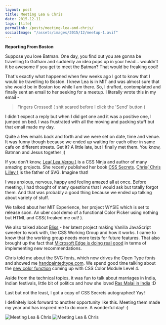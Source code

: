 ```yaml
---
layout: post
title: Meeting Lea & Chris
date: 2015-12-11
tags: [life]
permalink: /posts/meeting-lea-and-chris/
socialImage: "/assets/images/2015/12/meetup-1.avif"
---
```


**Reporting From Boston**

Suppose you love Batman. One day, you find out you are gonna be travelling to Gotham and suddenly an idea pops up in your head... wouldn't it be awesome if you get to meet the Batman? That would be freaking cool!

That's exactly what happened when few weeks ago I got to know that I would be travelling to Boston. I knew Lea is in MIT and was almost sure that she would be in Boston too while I am there. So, I drafted, contemplated and finally sent an email to her seeking for a meetup. I literally wrote this in my email -

> Fingers Crossed! ( shit scared before I click the 'Send' button )

I didn't expect a reply but when I did get one and it was a positive one, I jumped on bed. I was frustrated with all the moving and packing stuff but that email made my day.

Quite a few emails back and forth and we were set on date, time and venue. It was funny though because we ended up waiting for each other in same cafe on different streets. Get it? A little late, but I finally met them. You know, Batman and Jesus together ;)

If you don't know, [Lea( Lea Verou )](https://twitter.com/LeaVerou) is a CSS Ninja and author of many amazing projects. She recenly published her book [CSS Secrets](http://shop.oreilly.com/product/0636920031123.do). [Chris( Chris Lilley )](https://twitter.com/svgeesus) is the father of SVG. Imagine that!

I was anxious, nervous, happy and feeling amazed all at once. Before meeting, I had thought of many questions that I would ask but totally forgot them. And that was probably a good thing because we ended up talking about variety of stuff.

We talked about her MIT Experience, her project WYSIE which is set to release soon. An uber cool demo of a functional Color Picker using nothing but HTML and CSS( freaked me out! ).

We also talked about [Bliss](http://blissfuljs.com/) - her latest project making Vanilla JavaScript sweeter to work with, the CSS Working Group and how it works. I came to know that the working group needs more tests for future features. That also brought up the fact that [Microsoft Edge is doing real good](https://dev.windows.com/en-us/microsoft-edge/platform/status/) in terms of implementing new recommendations.

Chris told me about the SVG fonts, which now drives the Open Type fonts and showed me [handpaintedtype.com](http://www.handpaintedtype.com). We spend good time talking about the [new color function](https://drafts.csswg.org/css-color/#modifying-colors) coming up with CSS Color Module Level 4.

Aside from the technical topics, it was fun to talk about marriages in India, Indian festivals, little bit of politics and how she loved [Ras Malai in India](https://www.instagram.com/p/9yKGJkoZp0/) :D

Last but not the least, I got a copy of CSS Secrets autographed! Yay!

I definitely look forward to another opportunity like this. Meeting them made my year and has inspired me to do more. A wonderful day! :)

<img class="human-photo" alt="Meeting Lea & Chris" src="/assets/images/2015/12/meetup-1.avif">
<img class="human-photo" alt="Meeting Lea & Chris" src="/assets/images/2015/12/meetup-2.avif">

